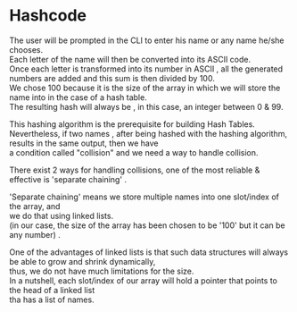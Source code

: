  # Hashcode <br>
 
 The user will be prompted in the CLI to enter his name or any name he/she chooses.<br>
 Each letter of the name will then be converted into its ASCII code.<br>
 Once each letter is transformed into its number in ASCII , all the generated numbers are added and this  sum is then divided by 100.<br>
 We chose 100 because it is the size of the array in which we will store the name into in the case of a hash table.<br>
 The resulting hash will always be , in this case, an integer between 0 & 99.<br> 
 
This hashing algorithm is the prerequisite for building Hash Tables.<br>
Nevertheless, if two names , after being hashed with the hashing algorithm, results in the same output, then we have<br>
a condition called "collision" and we need a way to handle collision.<br>

There exist 2 ways for handling collisions, one of the most reliable & effective is 'separate chaining' . <br>

'Separate chaining' means we store multiple names into one slot/index of the array, and <br>
we do that using linked lists.<br>
(in our case, the size of the array has been chosen to be '100' but it can be any number) . <br>


One of the advantages of linked lists is that such data structures will always be able to grow and shrink dynamically, <br>
thus, we do not have much limitations for the size.<br>
In a nutshell, each slot/index of our array will hold a pointer that points to the head of a linked list<br> 
tha has a list of names.<br>







  

